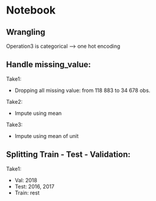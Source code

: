 # Notebook

## Wrangling 

Operation3 is categorical --> one hot encoding 

## Handle missing_value:

Take1:

- Dropping all missing value: from 118 883 to 34 678 obs. 



Take2:

- Impute using mean



Take3:

- Impute using mean of unit



## Splitting Train - Test - Validation:

Take1:

- Val: 2018
- Test: 2016, 2017
- Train:  rest